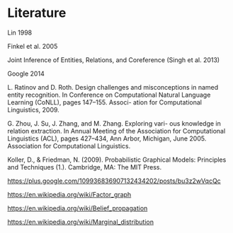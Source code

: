 # Literature

Lin 1998

Finkel et al. 2005

Joint Inference of Entities, Relations, and Coreference
(Singh et al. 2013)

Google 2014

L. Ratinov and D. Roth. Design challenges and misconceptions
in named entity recognition. In Conference on Computational
Natural Language Learning (CoNLL), pages 147–155. Associ-
ation for Computational Linguistics, 2009.

G. Zhou, J. Su, J. Zhang, and M. Zhang. Exploring vari-
ous knowledge in relation extraction. In Annual Meeting of
the Association for Computational Linguistics (ACL), pages
427–434, Ann Arbor, Michigan, June 2005. Association for
Computational Linguistics.

Koller, D., & Friedman, N. (2009). Probabilistic Graphical Models: Principles and Techniques (1.). Cambridge, MA: The MIT Press.


https://plus.google.com/109936836907132434202/posts/bu3z2wVqcQc

https://en.wikipedia.org/wiki/Factor_graph

https://en.wikipedia.org/wiki/Belief_propagation

https://en.wikipedia.org/wiki/Marginal_distribution
